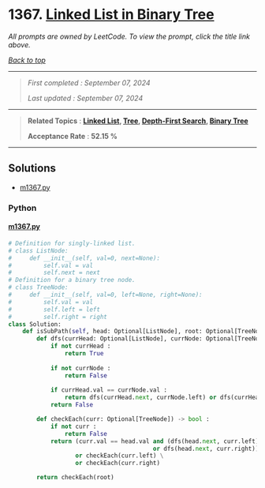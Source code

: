 # 1367. [Linked List in Binary Tree](<https://leetcode.com/problems/linked-list-in-binary-tree>)

*All prompts are owned by LeetCode. To view the prompt, click the title link above.*

*[Back to top](<../README.md>)*

------

> *First completed : September 07, 2024*
>
> *Last updated : September 07, 2024*

------

> **Related Topics** : **[Linked List](<by_topic/Linked List.md>), [Tree](<by_topic/Tree.md>), [Depth-First Search](<by_topic/Depth-First Search.md>), [Binary Tree](<by_topic/Binary Tree.md>)**
>
> **Acceptance Rate** : **52.15 %**

------

## Solutions

- [m1367.py](<../my-submissions/m1367.py>)
### Python
#### [m1367.py](<../my-submissions/m1367.py>)
```Python
# Definition for singly-linked list.
# class ListNode:
#     def __init__(self, val=0, next=None):
#         self.val = val
#         self.next = next
# Definition for a binary tree node.
# class TreeNode:
#     def __init__(self, val=0, left=None, right=None):
#         self.val = val
#         self.left = left
#         self.right = right
class Solution:
    def isSubPath(self, head: Optional[ListNode], root: Optional[TreeNode]) -> bool:
        def dfs(currHead: Optional[ListNode], currNode: Optional[TreeNode]) -> bool :
            if not currHead :
                return True
            
            if not currNode :
                return False
            
            if currHead.val == currNode.val :
                return dfs(currHead.next, currNode.left) or dfs(currHead.next, currNode.right)
            return False

        def checkEach(curr: Optional[TreeNode]) -> bool :
            if not curr :
                return False
            return (curr.val == head.val and (dfs(head.next, curr.left) 
                                         or dfs(head.next, curr.right))) \
                   or checkEach(curr.left) \
                   or checkEach(curr.right)

        return checkEach(root)

```

